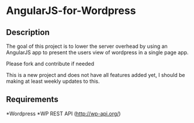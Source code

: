 # AngularJS-for-Wordpress

Description
-------
The goal of this project is to lower the server overhead by using an AngularJS app to present the users view of wordpress in a single page app.

Please fork and contribute if needed

This is a new project and does not have all features added yet, I should be making at least weekly updates to this.

Requirements
-------
*Wordpress
*WP REST API (http://wp-api.org/)
